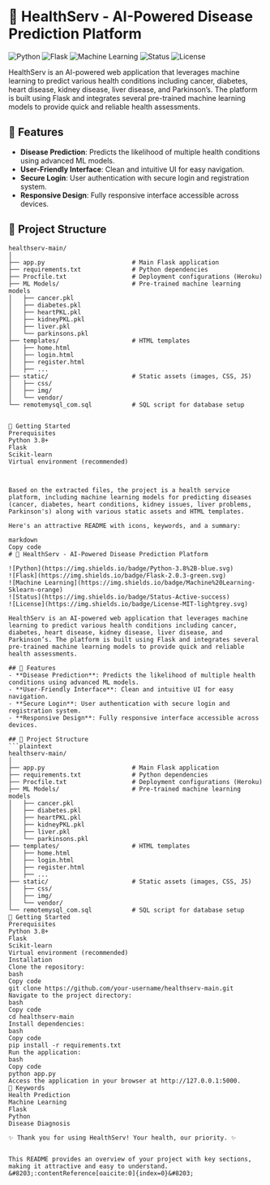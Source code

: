 # 🏥 HealthServ - AI-Powered Disease Prediction Platform

![Python](https://img.shields.io/badge/Python-3.8%2B-blue.svg)
![Flask](https://img.shields.io/badge/Flask-2.0.3-green.svg)
![Machine Learning](https://img.shields.io/badge/Machine%20Learning-Sklearn-orange)
![Status](https://img.shields.io/badge/Status-Active-success)
![License](https://img.shields.io/badge/License-MIT-lightgrey.svg)

HealthServ is an AI-powered web application that leverages machine learning to predict various health conditions including cancer, diabetes, heart disease, kidney disease, liver disease, and Parkinson’s. The platform is built using Flask and integrates several pre-trained machine learning models to provide quick and reliable health assessments.

## 📝 Features
- **Disease Prediction**: Predicts the likelihood of multiple health conditions using advanced ML models.
- **User-Friendly Interface**: Clean and intuitive UI for easy navigation.
- **Secure Login**: User authentication with secure login and registration system.
- **Responsive Design**: Fully responsive interface accessible across devices.

## 📂 Project Structure
```plaintext
healthserv-main/
│
├── app.py                        # Main Flask application
├── requirements.txt              # Python dependencies
├── Procfile.txt                  # Deployment configurations (Heroku)
├── ML Models/                    # Pre-trained machine learning models
│   ├── cancer.pkl
│   ├── diabetes.pkl
│   ├── heartPKL.pkl
│   ├── kidneyPKL.pkl
│   ├── liver.pkl
│   └── parkinsons.pkl
├── templates/                    # HTML templates
│   ├── home.html
│   ├── login.html
│   ├── register.html
│   ├── ...
├── static/                       # Static assets (images, CSS, JS)
│   ├── css/
│   ├── img/
│   └── vendor/
└── remotemysql_com.sql           # SQL script for database setup


🚀 Getting Started
Prerequisites
Python 3.8+
Flask
Scikit-learn
Virtual environment (recommended)



Based on the extracted files, the project is a health service platform, including machine learning models for predicting diseases (cancer, diabetes, heart conditions, kidney issues, liver problems, Parkinson's) along with various static assets and HTML templates.

Here's an attractive README with icons, keywords, and a summary:

markdown
Copy code
# 🏥 HealthServ - AI-Powered Disease Prediction Platform

![Python](https://img.shields.io/badge/Python-3.8%2B-blue.svg)
![Flask](https://img.shields.io/badge/Flask-2.0.3-green.svg)
![Machine Learning](https://img.shields.io/badge/Machine%20Learning-Sklearn-orange)
![Status](https://img.shields.io/badge/Status-Active-success)
![License](https://img.shields.io/badge/License-MIT-lightgrey.svg)

HealthServ is an AI-powered web application that leverages machine learning to predict various health conditions including cancer, diabetes, heart disease, kidney disease, liver disease, and Parkinson’s. The platform is built using Flask and integrates several pre-trained machine learning models to provide quick and reliable health assessments.

## 📝 Features
- **Disease Prediction**: Predicts the likelihood of multiple health conditions using advanced ML models.
- **User-Friendly Interface**: Clean and intuitive UI for easy navigation.
- **Secure Login**: User authentication with secure login and registration system.
- **Responsive Design**: Fully responsive interface accessible across devices.

## 📂 Project Structure
```plaintext
healthserv-main/
│
├── app.py                        # Main Flask application
├── requirements.txt              # Python dependencies
├── Procfile.txt                  # Deployment configurations (Heroku)
├── ML Models/                    # Pre-trained machine learning models
│   ├── cancer.pkl
│   ├── diabetes.pkl
│   ├── heartPKL.pkl
│   ├── kidneyPKL.pkl
│   ├── liver.pkl
│   └── parkinsons.pkl
├── templates/                    # HTML templates
│   ├── home.html
│   ├── login.html
│   ├── register.html
│   ├── ...
├── static/                       # Static assets (images, CSS, JS)
│   ├── css/
│   ├── img/
│   └── vendor/
└── remotemysql_com.sql           # SQL script for database setup
🚀 Getting Started
Prerequisites
Python 3.8+
Flask
Scikit-learn
Virtual environment (recommended)
Installation
Clone the repository:
bash
Copy code
git clone https://github.com/your-username/healthserv-main.git
Navigate to the project directory:
bash
Copy code
cd healthserv-main
Install dependencies:
bash
Copy code
pip install -r requirements.txt
Run the application:
bash
Copy code
python app.py
Access the application in your browser at http://127.0.0.1:5000.
🎯 Keywords
Health Prediction
Machine Learning
Flask
Python
Disease Diagnosis

✨ Thank you for using HealthServ! Your health, our priority. ✨


This README provides an overview of your project with key sections, making it attractive and easy to understand. &#8203;:contentReference[oaicite:0]{index=0}&#8203;
